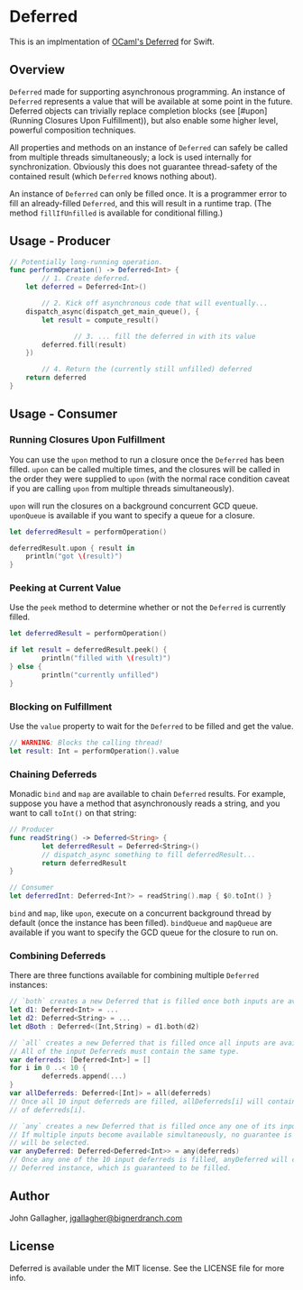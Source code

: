 # Deferred

This is an implmentation of [OCaml's Deferred](https://ocaml.janestreet.com/ocaml-core/111.25.00/doc/async_kernel/#Deferred) for Swift.

## Overview

`Deferred` made for supporting asynchronous programming. An instance of `Deferred`
represents a value that will be available at some point in the future. Deferred
objects can trivially replace completion blocks (see [#upon](Running Closures
Upon Fulfillment)), but also enable some higher level, powerful composition
techniques.

All properties and methods on an instance of `Deferred` can safely be called from
multiple threads simultaneously; a lock is used internally for synchronization.
Obviously this does not guarantee thread-safety of the contained result (which
`Deferred` knows nothing about).

An instance of `Deferred` can only be filled once. It is a programmer error to
fill an already-filled `Deferred`, and this will result in a runtime trap. (The
method `fillIfUnfilled` is available for conditional filling.)

## Usage - Producer

```swift
// Potentially long-running operation.
func performOperation() -> Deferred<Int> {
		// 1. Create deferred.
    let deferred = Deferred<Int>()

		// 2. Kick off asynchronous code that will eventually...
    dispatch_async(dispatch_get_main_queue(), {
        let result = compute_result()

				// 3. ... fill the deferred in with its value
        deferred.fill(result)
    })

		// 4. Return the (currently still unfilled) deferred
    return deferred
}
```

## Usage - Consumer

### <a name="#upon"></a>Running Closures Upon Fulfillment

You can use the `upon` method to run a closure once the `Deferred` has been
filled. `upon` can be called multiple times, and the closures will be called
in the order they were supplied to `upon` (with the normal race condition caveat
if you are calling `upon` from multiple threads simultaneously).

`upon` will run the closures on a background concurrent GCD queue. `uponQueue`
is available if you want to specify a queue for a closure.

```swift
let deferredResult = performOperation()

deferredResult.upon { result in
    println("got \(result)")
}
```

### Peeking at Current Value

Use the `peek` method to determine whether or not the `Deferred` is currently
filled.

```swift
let deferredResult = performOperation()

if let result = deferredResult.peek() {
		println("filled with \(result)")
} else {
		println("currently unfilled")
}
```

### Blocking on Fulfillment

Use the `value` property to wait for the `Deferred` to be filled and get the value.

```swift
// WARNING: Blocks the calling thread!
let result: Int = performOperation().value
```

### Chaining Deferreds

Monadic `bind` and `map` are available to chain `Deferred` results. For example,
suppose you have a method that asynchronously reads a string, and you want to
call `toInt()` on that string:

```swift
// Producer
func readString() -> Deferred<String> {
		let deferredResult = Deferred<String>()
		// dispatch_async something to fill deferredResult...
		return deferredResult
}

// Consumer
let deferredInt: Deferred<Int?> = readString().map { $0.toInt() }
```

`bind` and `map`, like `upon`, execute on a concurrent background thread by
default (once the instance has been filled).  `bindQueue` and `mapQueue` are
available if you want to specify the GCD queue for the closure to run on.

### Combining Deferreds

There are three functions available for combining multiple `Deferred` instances:

```swift
// `both` creates a new Deferred that is filled once both inputs are available
let d1: Deferred<Int> = ...
let d2: Deferred<String> = ...
let dBoth : Deferred<(Int,String) = d1.both(d2)

// `all` creates a new Deferred that is filled once all inputs are available.
// All of the input Deferreds must contain the same type.
var deferreds: [Deferred<Int>] = []
for i in 0 ..< 10 {
		deferreds.append(...)
}
var allDeferreds: Deferred<[Int]> = all(deferreds)
// Once all 10 input deferreds are filled, allDeferreds[i] will contain the result
// of deferreds[i].

// `any` creates a new Deferred that is filled once any one of its inputs is available.
// If multiple inputs become available simultaneously, no guarantee is made about which
// will be selected.
var anyDeferred: Deferred<Deferred<Int>> = any(deferreds)
// Once any one of the 10 input deferreds is filled, anyDeferred will contain that
// Deferred instance, which is guaranteed to be filled.
```

## Author

John Gallagher, jgallagher@bignerdranch.com

## License

Deferred is available under the MIT license. See the LICENSE file for more info.
